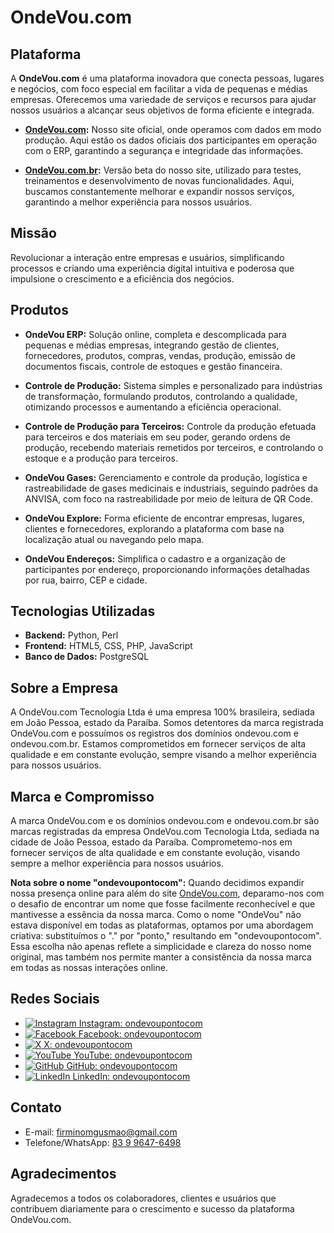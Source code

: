# OndeVou.com

## Plataforma

A **OndeVou.com** é uma plataforma inovadora que conecta pessoas, lugares e negócios, com foco especial em facilitar a vida de pequenas e médias empresas. Oferecemos uma variedade de serviços e recursos para ajudar nossos usuários a alcançar seus objetivos de forma eficiente e integrada.

- **[OndeVou.com](https://ondevou.com):** Nosso site oficial, onde operamos com dados em modo produção. Aqui estão os dados oficiais dos participantes em operação com o ERP, garantindo a segurança e integridade das informações.

- **[OndeVou.com.br](https://ondevou.com.br):** Versão beta do nosso site, utilizado para testes, treinamentos e desenvolvimento de novas funcionalidades. Aqui, buscamos constantemente melhorar e expandir nossos serviços, garantindo a melhor experiência para nossos usuários.

## Missão

Revolucionar a interação entre empresas e usuários, simplificando processos e criando uma experiência digital intuitiva e poderosa que impulsione o crescimento e a eficiência dos negócios.

## Produtos

- **OndeVou ERP:** Solução online, completa e descomplicada para pequenas e médias empresas, integrando gestão de clientes, fornecedores, produtos, compras, vendas, produção, emissão de documentos fiscais, controle de estoques e gestão financeira.
  
- **Controle de Produção:** Sistema simples e personalizado para indústrias de transformação, formulando produtos, controlando a qualidade, otimizando processos e aumentando a eficiência operacional.
  
- **Controle de Produção para Terceiros:** Controle da produção efetuada para terceiros e dos materiais em seu poder, gerando ordens de produção, recebendo materiais remetidos por terceiros, e controlando o estoque e a produção para terceiros.

- **OndeVou Gases:** Gerenciamento e controle da produção, logística e rastreabilidade de gases medicinais e industriais, seguindo padrões da ANVISA, com foco na rastreabilidade por meio de leitura de QR Code.

- **OndeVou Explore:** Forma eficiente de encontrar empresas, lugares, clientes e fornecedores, explorando a plataforma com base na localização atual ou navegando pelo mapa.

- **OndeVou Endereços:** Simplifica o cadastro e a organização de participantes por endereço, proporcionando informações detalhadas por rua, bairro, CEP e cidade.

## Tecnologias Utilizadas

- **Backend:** Python, Perl
- **Frontend:** HTML5, CSS, PHP, JavaScript
- **Banco de Dados:** PostgreSQL

## Sobre a Empresa

A OndeVou.com Tecnologia Ltda é uma empresa 100% brasileira, sediada em João Pessoa, estado da Paraíba. Somos detentores da marca registrada OndeVou.com e possuímos os registros dos domínios ondevou.com e ondevou.com.br. Estamos comprometidos em fornecer serviços de alta qualidade e em constante evolução, sempre visando a melhor experiência para nossos usuários.

## Marca e Compromisso

A marca OndeVou.com e os domínios ondevou.com e ondevou.com.br são marcas registradas da empresa OndeVou.com Tecnologia Ltda, sediada na cidade de João Pessoa, estado da Paraíba. Comprometemo-nos em fornecer serviços de alta qualidade e em constante evolução, visando sempre a melhor experiência para nossos usuários.

**Nota sobre o nome "ondevoupontocom":**
Quando decidimos expandir nossa presença online para além do site [OndeVou.com](https://ondevou.com), deparamo-nos com o desafio de encontrar um nome que fosse facilmente reconhecível e que mantivesse a essência da nossa marca. Como o nome "OndeVou" não estava disponível em todas as plataformas, optamos por uma abordagem criativa: substituímos o "." por "ponto," resultando em "ondevoupontocom". Essa escolha não apenas reflete a simplicidade e clareza do nosso nome original, mas também nos permite manter a consistência da nossa marca em todas as nossas interações online.

## Redes Sociais

- [![Instagram](https://img.icons8.com/ios-filled/24/000000/instagram-new.png) Instagram: ondevoupontocom](https://instagram.com/ondevoupontocom)
- [![Facebook](https://img.icons8.com/ios-filled/24/000000/facebook-new.png) Facebook: ondevoupontocom](https://facebook.com/ondevoupontocom)
- [![X](https://img.icons8.com/ios-filled/24/000000/twitter.png) X: ondevoupontocom](https://x.com/ondevoupontocom)
- [![YouTube](https://img.icons8.com/ios-filled/24/000000/youtube-play.png) YouTube: ondevoupontocom](https://youtube.com/ondevoupontocom)
- [![GitHub](https://img.icons8.com/ios-filled/24/000000/github.png) GitHub: ondevoupontocom](https://github.com/ondevoupontocom)
- [![LinkedIn](https://img.icons8.com/ios-filled/24/000000/linkedin.png) LinkedIn: ondevoupontocom](https://linkedin.com/company/ondevoupontocom)

## Contato

- E-mail: firminomgusmao@gmail.com
- Telefone/WhatsApp: [83 9 9647-6498](https://wa.me/5583996476498)

## Agradecimentos

Agradecemos a todos os colaboradores, clientes e usuários que contribuem diariamente para o crescimento e sucesso da plataforma OndeVou.com.
